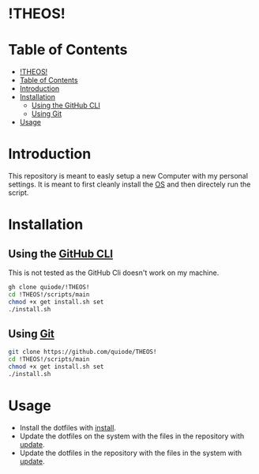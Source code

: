 # !THEOS!

# Table of Contents

- [!THEOS!](#theos)
- [Table of Contents](#table-of-contents)
- [Introduction](#introduction)
- [Installation](#installation)
  - [Using the GitHub CLI](#using-the-github-cli)
  - [Using Git](#using-git)
- [Usage](#usage)

# Introduction

This repository is meant to easly setup a new Computer with my personal settings. It is meant to first cleanly install the [OS](!THEOS!) and then directely run the script.

# Installation

## Using the [GitHub CLI](https://github.com/cli/cli)

This is not tested as the GitHub Cli doesn't work on my machine.

```bash
gh clone quiode/!THEOS!
cd !THEOS!/scripts/main
chmod +x get install.sh set
./install.sh
```

## Using [Git](https://git-scm.com/)

```bash
git clone https://github.com/quiode/THEOS!
cd !THEOS!/scripts/main
chmod +x get install.sh set
./install.sh
```

# Usage

- Install the dotfiles with [install](./scripts/main/install.sh).
- Update the dotfiles on the system with the files in the repository with [update](./scripts/main/set.sh).
- Update the dotfiles in the repository with the files in the system with [update](./scripts/main/get.sh).
